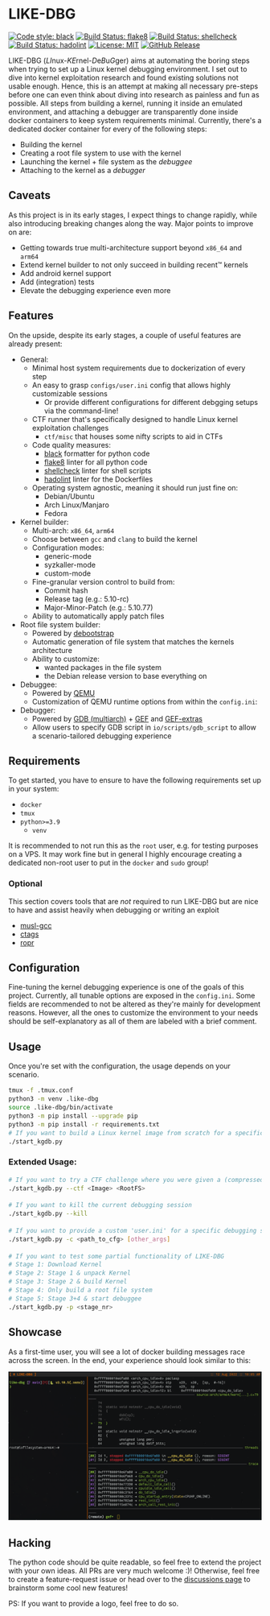 # LIKE-DBG

[![Code style: black](https://img.shields.io/badge/code%20style-black-000000.svg)](https://github.com/psf/black)
[![Build Status: flake8](https://github.com/PyCQA/flake8/workflows/main/badge.svg)](https://github.com/0xricksanchez/like-dbg/actions?query=workflow%3Aflake8)
[![Build Status: shellcheck](https://github.com/koalaman/shellcheck/actions/workflows/build.yml/badge.svg)](https://github.com/0xricksanchez/like-dbg/actions?query=workflow%3Ashellcheck)
[![Build Status: hadolint](https://img.shields.io/badge/hadolint-passing-brightgreen)](https://github.com/0xricksanchez/like-dbg/actions?query=workflow%3Ahadolint)
[![License: MIT](https://img.shields.io/badge/License-MIT-yellow.svg)](https://tldrlegal.com/license/mit-license)
[![GitHub Release](https://img.shields.io/github/release/0xricksanchez/like-dbg.svg)](https://github.com/0xricksanchez/like-dbg/releases/)  

LIKE-DBG (*LI*nux-*KE*rnel-*D*e*B*u*G*ger) aims at automating the boring steps when trying to set up a Linux kernel debugging environment.
I set out to dive into kernel exploitation research and found existing solutions not usable enough.
Hence, this is an attempt at making all necessary pre-steps before one can even think about diving into research as painless and fun as possible.
All steps from building a kernel, running it inside an emulated environment, and attaching a debugger are transparently done inside docker containers to keep system requirements minimal.
Currently, there's a dedicated docker container for every of the following steps:

* Building the kernel
* Creating a root file system to use with the kernel
* Launching the kernel + file system as the *debuggee*
* Attaching to the kernel as a *debugger*

## Caveats

As this project is in its early stages, I expect things to change rapidly, while also introducing breaking changes along the way.
Major points to improve on are:

* Getting towards true multi-architecture support beyond `x86_64` and `arm64`
* Extend kernel builder to not only succeed in building recent™ kernels
* Add android kernel support
* Add (integration) tests
* Elevate the debugging experience even more

## Features

On the upside, despite its early stages, a couple of useful features are already present:

* General:
  * Minimal host system requirements due to dockerization of every step
  * An easy to grasp `configs/user.ini` config that allows highly customizable sessions
    * Or provide different configurations for different debgging setups via the command-line!
  * CTF runner that's specifically designed to handle Linux kernel exploitation challenges
    * `ctf/misc` that houses some nifty scripts to aid in CTFs
  * Code quality measures:
    * [black](https://github.com/psf/black) formatter for python code
    * [flake8](https://github.com/PyCQA/flake8) linter for all python code
    * [shellcheck](https://github.com/koalaman/shellcheck) linter for shell scripts
    * [hadolint](https://github.com/hadolint/hadolint) linter for the Dockerfiles
  * Operating system agnostic, meaning it should run just fine on:
    * Debian/Ubuntu
    * Arch Linux/Manjaro
    * Fedora
* Kernel builder:
  * Multi-arch: `x86_64`, `arm64`
  * Choose between `gcc` and `clang` to build the kernel
  * Configuration modes:
    * generic-mode
    * syzkaller-mode
    * custom-mode
  * Fine-granular version control to build from:
    * Commit hash
    * Release tag (e.g.: 5.10-rc)
    * Major-Minor-Patch (e.g.: 5.10.77)
  * Ability to automatically apply patch files
* Root file system builder:
  * Powered by [debootstrap](https://wiki.debian.org/Debootstrap)
  * Automatic generation of file system that matches the kernels architecture
  * Ability to customize:
    * wanted packages in the file system
    * the Debian release version to base everything on
* Debuggee:
  * Powered by [QEMU](https://github.com/qemu/qemu)
  * Customization of QEMU runtime options from within the `config.ini`:
* Debugger:
  * Powered by [GDB (multiarch)](https://sourceware.org/gdb/) + [GEF](https://github.com/hugsy/gef) and [GEF-extras](https://github.com/hugsy/gef-extras)
  * Allow users to specify GDB script in `io/scripts/gdb_script` to allow a scenario-tailored debugging experience

## Requirements

To get started, you have to ensure to have the following requirements set up in your system:

* `docker`
* `tmux`
* `python>=3.9`
  * `venv`

It is recommended to not run this as the `root` user, e.g. for testing purposes on a VPS.
It may work fine but in general I highly encourage creating a dedicated non-root user to put in the `docker` and `sudo` group!

### Optional

This section covers tools that are *not* required to run LIKE-DBG but are nice to have and assist heavily when debugging or writing an exploit

* [musl-gcc](https://www.musl-libc.org/how.html)
* [ctags](https://github.com/universal-ctags/ctags)
* [ropr](https://github.com/Ben-Lichtman/ropr)  

## Configuration

Fine-tuning the kernel debugging experience is one of the goals of this project.
Currently, all tunable options are exposed in the `config.ini`.
Some fields are recommended to not be altered as they're mainly for development reasons.
However, all the ones to customize the environment to your needs should be self-explanatory as all of them are labeled with a brief comment.

## Usage

Once you're set with the configuration, the usage depends on your scenario.

```sh
tmux -f .tmux.conf
python3 -m venv .like-dbg
source .like-dbg/bin/activate
python3 -m pip install --upgrade pip
python3 -m pip install -r requirements.txt
# If you want to build a Linux kernel image from scratch for a specific version to debug, go ahead and run:
./start_kgdb.py
```

### Extended Usage:

```sh
# If you want to try a CTF challenge where you were given a (compressed) Linux Image and a root filesystem try:
./start_kgdb.py --ctf <Image> <RootFS>

# If you want to kill the current debugging session
./start_kgdb.py --kill

# If you want to provide a custom 'user.ini' for a specific debugging setup
./start_kgdb.py -c <path_to_cfg> [other_args]

# If you want to test some partial functionality of LIKE-DBG
# Stage 1: Download Kernel
# Stage 2: Stage 1 & unpack Kernel
# Stage 3: Stage 2 & build Kernel
# Stage 4: Only build a root file system
# Stage 5: Stage 3+4 & start debuggee
./start_kgdb.py -p <stage_nr>
```

## Showcase

As a first-time user, you will see a lot of docker building messages race across the screen.
In the end, your experience should look similar to this:

![img/example.png](img/example.png)

## Hacking

The python code should be quite readable, so feel free to extend the project with your own ideas. All PRs are very much welcome :)!
Otherwise, feel free to create a feature-request issue or head over to the [discussions page](https://github.com/0xricksanchez/like-dbg/discussions) to brainstorm some cool new features!

PS: If you want to provide a logo, feel free to do so.
